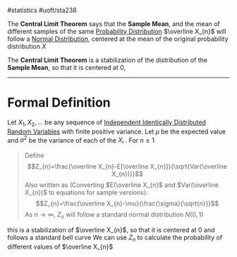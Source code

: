 #statistics 
#uoft/sta238 

The **Central Limit Theorem** says that the **Sample Mean**, and the mean of different samples of the same [Probability Distribution](Probability%20Distribution.md) $\overline X_{n}$ will follow a  [Normal Distribution](../../STA237/Notes/Normal%20Distribution.md), centered at the mean of the original probability distribution $X$

The **Central Limit Theorem** is a stabilization of the distribution of the **Sample Mean**, so that it is centered at 0, 

---
# Formal Definition
Let $X_{1},X_{2},...$ be any sequence of [Independent Identically Distributed Random Variables](Independent%20Identically%20Distributed%20Random%20Variables) with finite positive variance.
Let $\mu$ be the expected value and $\sigma^{2}$ be the variance
of each of the $X_{i}$ . For $n \geq 1$

>Define $$Z_{n}=\frac{\overline X_{n}-E[\overline X_{n}]}{\sqrt{Var(\overline X_{n})}}$$
>Also written as (Converting $E(\overline X_{n}$ and $Var(\overline X_{n})$ to equations for sample versions): $$Z_{n}=\frac{\overline X_{n}-\mu}{\frac{\sigma}{\sqrt{n}}}$$
>As $n\rightarrow \infty$, $Z_{n}$ will follow a standard normal distribution  $N(0,1)$

this is a stabilization of $\overline X_{n}$, so that it is centered at 0 and follows a standard bell curve
We can use $Z_{n}$ to calculate the probability of different values of $\overline X_{n}$